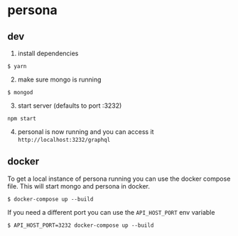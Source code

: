 # persona

## dev

1.  install dependencies

```
$ yarn
```

2.  make sure mongo is running

```
$ mongod
```

3.  start server (defaults to port :3232)

```
npm start
```

4.  personal is now running and you can access it `http://localhost:3232/graphql`

## docker

To get a local instance of persona running you can use the docker compose file. This will start mongo and persona in docker.

```
$ docker-compose up --build
```

If you need a different port you can use the `API_HOST_PORT` env variable

```
$ API_HOST_PORT=3232 docker-compose up --build
```
